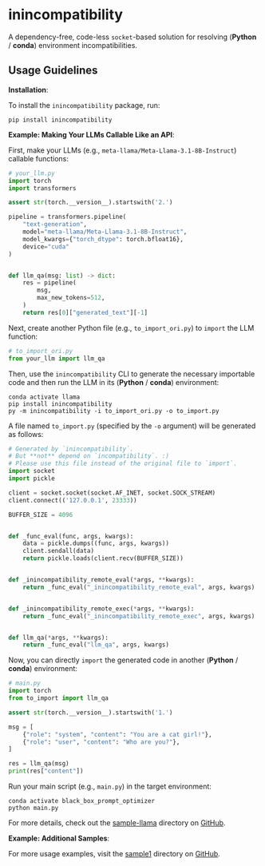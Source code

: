 # inincompatibility

A dependency-free, code-less `socket`-based solution for resolving (**Python** / **conda**) environment incompatibilities.

## Usage Guidelines

**Installation**:

To install the `inincompatibility` package, run:

```shell
pip install inincompatibility
```

**Example: Making Your LLMs Callable Like an API**:

First, make your LLMs (e.g., `meta-llama/Meta-Llama-3.1-8B-Instruct`) callable functions:

```python
# your_llm.py
import torch
import transformers

assert str(torch.__version__).startswith('2.')

pipeline = transformers.pipeline(
    "text-generation",
    model="meta-llama/Meta-Llama-3.1-8B-Instruct",
    model_kwargs={"torch_dtype": torch.bfloat16},
    device="cuda"
)


def llm_qa(msg: list) -> dict:
    res = pipeline(
        msg,
        max_new_tokens=512,
    )
    return res[0]["generated_text"][-1]
```

Next, create another Python file (e.g., `to_import_ori.py`) to `import` the LLM function:

```python
# to_import_ori.py
from your_llm import llm_qa
```

Then, use the `inincompatibility` CLI to generate the necessary importable code and then run the LLM in its (**Python** / **conda**) environment:

```shell
conda activate llama
pip install inincompatibility
py -m inincompatibility -i to_import_ori.py -o to_import.py
```

A file named `to_import.py` (specified by the `-o` argument) will be generated as follows:

```python
# Generated by `inincompatibility`.
# But **not** depend on `incompatibility`. :)
# Please use this file instead of the original file to `import`.
import socket
import pickle

client = socket.socket(socket.AF_INET, socket.SOCK_STREAM)
client.connect(('127.0.0.1', 23333))

BUFFER_SIZE = 4096


def _func_eval(func, args, kwargs):
    data = pickle.dumps((func, args, kwargs))
    client.sendall(data)
    return pickle.loads(client.recv(BUFFER_SIZE))


def _inincompatibility_remote_eval(*args, **kwargs):
    return _func_eval("_inincompatibility_remote_eval", args, kwargs)


def _inincompatibility_remote_exec(*args, **kwargs):
    return _func_eval("_inincompatibility_remote_exec", args, kwargs)


def llm_qa(*args, **kwargs):
    return _func_eval("llm_qa", args, kwargs)
```

Now, you can directly `import` the generated code in another (**Python** / **conda**) environment:

```python
# main.py
import torch
from to_import import llm_qa

assert str(torch.__version__).startswith('1.')

msg = [
    {"role": "system", "content": "You are a cat girl!"},
    {"role": "user", "content": "Who are you?"},
]

res = llm_qa(msg)
print(res["content"])
```

Run your main script (e.g., `main.py`) in the target environment:

```shell
conda activate black_box_prompt_optimizer
python main.py
```

For more details, check out the [sample-llama](https://github.com/userElaina/inincompatibility/tree/main/sample-llama) directory on [GitHub](https://github.com/userElaina/inincompatibility).

**Example: Additional Samples**:

For more usage examples, visit the [sample1](https://github.com/userElaina/inincompatibility/tree/main/sample1) directory on [GitHub](https://github.com/userElaina/inincompatibility).
